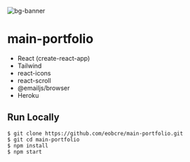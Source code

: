 ![bg-banner](https://user-images.githubusercontent.com/88697509/199711934-b17c9fec-c909-4e1f-9bf0-48ccd1ebeb44.png)

# main-portfolio

- React (create-react-app)
- Tailwind
- react-icons
- react-scroll
- @emailjs/browser
- Heroku

## Run Locally

```
$ git clone https://github.com/eobcre/main-portfolio.git
$ git cd main-portfolio
$ npm install
$ npm start
```
